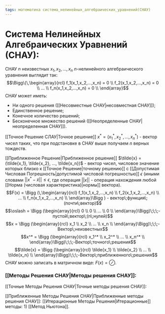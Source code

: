 ```yaml
---
tags: математика система_нелинейных_алгебраических_уравнений(СНАУ)
---
```

# Система Нелинейных Алгебраических Уравнений (СНАУ):
СНАУ $n$ неизвестных $x_1,x_2,...,x_n$ $n$-нелинейного алгебраического уравнения выглядит так:
$$\Bigg\{\,\begin{array}{rcl}
	f_1(x_1,x_2,...,x_n) = 0 \\
	f_2(x_1,x_2,...,x_n) = 0 \\
	... \\
	f_n(x_1,x_2,...,x_n) = 0 \\
\end{array}$$
СНАУ может иметь:
* Ни одного решения ([[Несовместные СНАУ|несовместная СНАУ]]);
* Единственное решение;
* Конечное количество решений;
* Бесконечное множество решений ([[Неопределенные СНАУ|неопределенная СНАУ]]).

[[Точное Решение СЛАУ|Точное решение]] $x^* = (x_1^*,x_2^*,...,x_n^*)$ - вектор чисел таких, что при подстановке в СНАУ выше получаем $n$ верных тождеств.

[[Приближенное Решение|Приближенное решение]] $\tilde{x} = (\tilde{x_1}, \tilde{x_2}, ..., \tilde{x_n})$ - вектор чисел, числовое значение которых близко к [[Точное Решение|точному решению]] с [[Допустимая Числовая Погрешность|допустимой числовой погрешностью]] $\epsilon$ (иными словами $||x^* - \tilde{x}|| \leq \epsilon$, где операция $||x||$ - операция нахождения любой [[Норма (числовая характеристика)|нормы]] вектора).
$$F(x) = \Bigg (\,\begin{array}{rcl}
	f_1(x_1,x_2,...,x_n) \\
	f_2(x_1,x_2,...,x_n) \\
	... \\
	f_n(x_1,x_2,...,x_n) \\
\end{array}\Bigg ) - вектор\;функция\;(почти\;вектор)$$
$$\oslash = \Bigg (\begin{array}{rcl}
	0 \\
	0 \\
	... \\
	0 \\
\end{array}\Bigg)\;\;\;-пустой\;вектор\;(n\;нулей)$$
$$x = \Bigg (\begin{array}{rcl}
	x_1 \\
	x_2 \\
	... \\
	x_n \\
\end{array}\Bigg)\;\;\;-Вектор\;неизвестных$$
$$x^* = \Bigg (\begin{array}{rcl}
	x_1^* \\
	x_2^* \\
	... \\
	x_n^* \\
\end{array}\Bigg)\;\;\;-Вектор\;точного\;решения$$
$$\tilde{x} = \Bigg (\begin{array}{rcl}
	\tilde{x_1} \\
	\tilde{x_2} \\
	... \\
	\tilde{x_n} \\
\end{array}\Bigg)\;\;\;-Вектор\;приближенного\;решения$$
СНАУ можно записать в матричном виде: $F(x) = \oslash$.


### [[Методы Решения СНАУ|Методы решения СНАУ]]:
[[Точные Методы Решения СНАУ|Точные методы решения СНАУ]]:

[[Приближенные Методы Решения СНАУ|Приближенные методы решения СНАУ]]:
	[[Итерационные Методы Решения|Итерационные]] методы:
	1) [[Метод Ньютона]].
